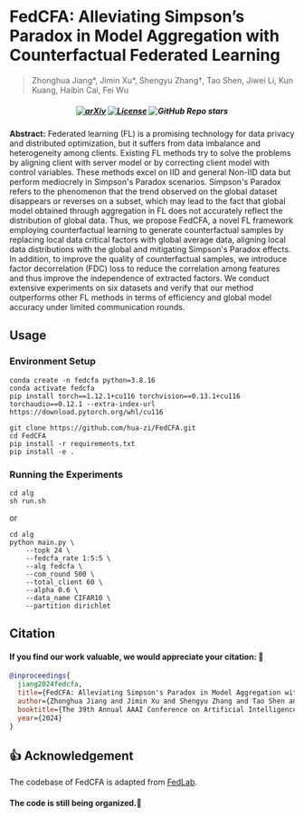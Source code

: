 # FedCFA: Alleviating Simpson’s Paradox in Model Aggregation with Counterfactual Federated Learning
> Zhonghua Jiang*, Jimin Xu*, Shengyu Zhang†, Tao Shen, Jiwei Li, Kun Kuang, Haibin Cai, Fei Wu

<h5 align=center>

[![arXiv](https://img.shields.io/badge/Arxiv-xxxx.xxxx-red?logo=arxiv&label=Arxiv&color=red)](https://github.com/hua-zi/FedCFA)
[![License](https://img.shields.io/badge/Code%20License-MIT%20License-yellow)](https://github.com/hua-zi/FedCFA/blob/main/LICENSE)
![GitHub Repo stars](https://img.shields.io/github/stars/hua-zi/FedCFA)
</h5>

**Abstract:** Federated learning (FL) is a promising technology for data privacy and distributed optimization, but it suffers from data imbalance and heterogeneity among clients. Existing FL methods try to solve the problems by aligning client with server model or by correcting client model with control variables. These methods excel on IID and general Non-IID data but perform mediocrely in Simpson's Paradox scenarios. Simpson's Paradox refers to the phenomenon that the trend observed on the global dataset disappears or reverses on a subset, which may lead to the fact that global model obtained through aggregation in FL does not accurately reflect the distribution of global data. Thus, we propose FedCFA, a novel FL framework employing counterfactual learning to generate counterfactual samples by replacing local data critical factors with global average data, aligning local data distributions with the global and mitigating Simpson's Paradox effects. In addition, to improve the quality of counterfactual samples, we introduce factor decorrelation (FDC) loss to reduce the correlation among features and thus improve the independence of extracted factors. We conduct extensive experiments on six datasets and verify that our method outperforms other FL methods in terms of efficiency and global model accuracy under limited communication rounds.

## Usage

### Environment Setup
```
conda create -n fedcfa python=3.8.16
conda activate fedcfa
pip install torch==1.12.1+cu116 torchvision==0.13.1+cu116 torchaudio==0.12.1 --extra-index-url https://download.pytorch.org/whl/cu116

git clone https://github.com/hua-zi/FedCFA.git
cd FedCFA
pip install -r requirements.txt
pip install -e .
```

### Running the Experiments
```
cd alg
sh run.sh
```
or
```
cd alg
python main.py \
    --topk 24 \
    --fedcfa_rate 1:5:5 \
    --alg fedcfa \
    --com_round 500 \
    --total_client 60 \
    --alpha 0.6 \
    --data_name CIFAR10 \
    --partition dirichlet
```
## Citation

#### If you find our work valuable, we would appreciate your citation: 🎈

```bibtex
@inproceedings{
  jiang2024fedcfa,
  title={FedCFA: Alleviating Simpson's Paradox in Model Aggregation with Counterfactual Federated Learning},
  author={Zhonghua Jiang and Jimin Xu and Shengyu Zhang and Tao Shen and Jiwei Li and Kun Kuang and Haibin Cai and Fei Wu},
  booktitle={The 39th Annual AAAI Conference on Artificial Intelligence},
  year={2024}
}
```

## 👍 Acknowledgement
The codebase of FedCFA is adapted from [FedLab](https://github.com/SMILELab-FL/FedLab).

#### The code is still being organized.🚧
